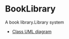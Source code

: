 # BookLibrary
A book library.Library system

- [Class UML diagram](https://drive.google.com/file/d/153b2Fl2pYbJZ7KRBqC7g3ISu97mfzdCL/view?usp=sharing)